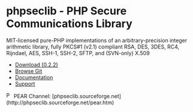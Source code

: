 # phpseclib - PHP Secure Communications Library

MIT-licensed pure-PHP implementations of an arbitrary-precision integer
arithmetic library, fully PKCS#1 (v2.1) compliant RSA, DES, 3DES, RC4, Rijndael,
AES, SSH-1, SSH-2, SFTP, and (SVN-only) X.509

* [Download (0.2.2)](https://github.com/phpseclib/phpseclib/zipball/master)
* [Browse Git](https://github.com/phpseclib/phpseclib)
* [Documentation](http://phpseclib.sourceforge.net/documentation/)
* [Support](http://www.frostjedi.com/phpbb/viewforum.php?f=46)

<img src="http://phpseclib.sourceforge.net/pear-icon.png" alt="PEAR Channel" width="16" height="16">
PEAR Channel: [phpseclib.sourceforge.net](http://phpseclib.sourceforge.net/pear.htm)